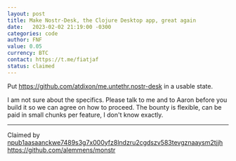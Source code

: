 ```yaml
---
layout: post
title: Make Nostr-Desk, the Clojure Desktop app, great again
date:   2023-02-02 21:19:00 -0300
categories: code
author: FNF
value: 0.05
currency: BTC
contact: https://t.me/fiatjaf
status: claimed
---
```


Put https://github.com/atdixon/me.untethr.nostr-desk in a usable state.

I am not sure about the specifics. Please talk to me and to Aaron before you build it so we can agree on how to proceed. The bounty is flexible, can be paid in small chunks per feature, I don't know exactly.

---

Claimed by [npub1aasaanckwe7489s3g7x000yfz8lndzru2cgdszv583tevgznaaysm2tjjh](nostr:npub1aasaanckwe7489s3g7x000yfz8lndzru2cgdszv583tevgznaaysm2tjjh) https://github.com/alemmens/monstr
